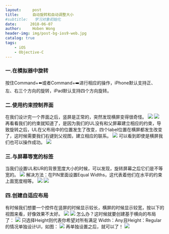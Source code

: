 ```yaml
---
layout:     post
title:      自动旋转和自动调整大小
#subtitle:   学习对象初始化
date:      2018-06-07
author:     Hoben Wong
header-img: img/post-bg-ios9-web.jpg
catalog: true
tags:
    - iOS
    - Objective-C
---
```

### 一.在模拟器中旋转
按住Command+⬅️或者Command+➡️进行相应的操作，iPhone默认支持正、左、右三个方向的旋转，iPad默认支持四个方向旋转。
### 二.使用约束控制界面
在我们设计完一个界面之后，竖屏是正常的，突然发现横屏变得很奇怪。
![](https://upload-images.jianshu.io/upload_images/8407639-e3b5374f90013d80.png?imageMogr2/auto-orient/strip%7CimageView2/2/w/1240)
![](https://upload-images.jianshu.io/upload_images/8407639-a2fa82e522d33357.png?imageMogr2/auto-orient/strip%7CimageView2/2/w/1240)
再看看我们的约束就知道了，是因为我们的UL没有和父屏幕建立相应的约束，导致旋转之后，UL在父布局中的位置发生了改变，四个label位置在横屏都发生改变了，这时候需要我们右键到父视图，建立相应的联系。
![](https://upload-images.jianshu.io/upload_images/8407639-8b45f81ef5080a19.png?imageMogr2/auto-orient/strip%7CimageView2/2/w/1240)
可以看到即使是横屏我们也可以操作成功。
![](https://upload-images.jianshu.io/upload_images/8407639-fdcbbae52238a553.png?imageMogr2/auto-orient/strip%7CimageView2/2/w/1240)
### 三.与屏幕等宽的标签
当我们设置UL和UR的背景宽度大小的时候，可以发现，旋转屏幕之后它们是不等宽的。
![](https://upload-images.jianshu.io/upload_images/8407639-cbf06b79ff92a31c.png?imageMogr2/auto-orient/strip%7CimageView2/2/w/1240)
解决方法：在PIN里面设置Equal Widths，这代表着他们在水平的约束上面宽度相等。
![](https://upload-images.jianshu.io/upload_images/8407639-40a92e9bc4533383.png?imageMogr2/auto-orient/strip%7CimageView2/2/w/1240)
![](https://upload-images.jianshu.io/upload_images/8407639-d82746812724e480.png?imageMogr2/auto-orient/strip%7CimageView2/2/w/1240)
### 四.创建自适应布局
有时候我们想要一个控件在竖屏的时候显示较长，横屏的时候显示较宽，按以下的视图来看，好像效果不太好。
![](https://upload-images.jianshu.io/upload_images/8407639-139d2141edd226de.png?imageMogr2/auto-orient/strip%7CimageView2/2/w/1240)
![](https://upload-images.jianshu.io/upload_images/8407639-ec216f616162204c.png?imageMogr2/auto-orient/strip%7CimageView2/2/w/1240)
怎么办？这时候就要创建基于横向的布局了：
![](https://upload-images.jianshu.io/upload_images/8407639-b8ff4c582ee89bba.png?imageMogr2/auto-orient/strip%7CimageView2/2/w/1240)
只选择Height则代表你希望对所有满足 Width：Any且Height：Regular 的情况单独设计UI，如图：
![](http://upload-images.jianshu.io/upload_images/8407639-70fc5d7e13d40b36?imageMogr2/auto-orient/strip%7CimageView2/2/w/1240)
再单独设置之后，就可以了！
![](https://upload-images.jianshu.io/upload_images/8407639-bcb065024073f049.png?imageMogr2/auto-orient/strip%7CimageView2/2/w/1240)
